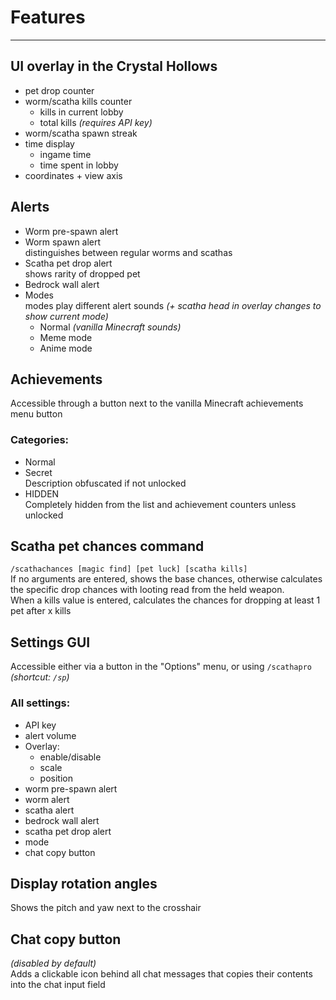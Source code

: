 # Features

---

## UI overlay in the Crystal Hollows

- pet drop counter
- worm/scatha kills counter
   - kills in current lobby
   - total kills *(requires API key)*
- worm/scatha spawn streak
- time display
   - ingame time
   - time spent in lobby
- coordinates + view axis

## Alerts

- Worm pre-spawn alert
- Worm spawn alert  
   distinguishes between regular worms and scathas
- Scatha pet drop alert    
   shows rarity of dropped pet
- Bedrock wall alert
- Modes  
   modes play different alert sounds *(+ scatha head in overlay changes to show current mode)*
   - Normal *(vanilla Minecraft sounds)*
   - Meme mode
   - Anime mode

## Achievements

Accessible through a button next to the vanilla Minecraft achievements menu button  
  
### Categories:
- Normal
- Secret  
   Description obfuscated if not unlocked
- HIDDEN  
   Completely hidden from the list and achievement counters unless unlocked

## Scatha pet chances command

`/scathachances [magic find] [pet luck] [scatha kills]`  
If no arguments are entered, shows the base chances, otherwise calculates the specific drop chances with looting read from the held weapon.  
When a kills value is entered, calculates the chances for dropping at least 1 pet after x kills

## Settings GUI

Accessible either via a button in the "Options" menu, or using `/scathapro` *(shortcut: `/sp`)*  
  
### All settings:
- API key
- alert volume
- Overlay:
   - enable/disable
   - scale
   - position
- worm pre-spawn alert
- worm alert
- scatha alert
- bedrock wall alert
- scatha pet drop alert
- mode
- chat copy button

## Display rotation angles

Shows the pitch and yaw next to the crosshair

## Chat copy button

*(disabled by default)*  
Adds a clickable icon behind all chat messages that copies their contents into the chat input field